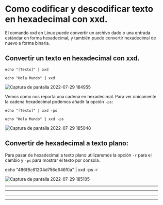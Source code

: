 # Como codificar y descodificar texto en hexadecimal con xxd.

El comando xxd en Linux puede convertir un archivo dado o una entrada estándar en forma hexadecimal, y también puede convertir
hexadecimal de nuevo a forma binaria.

## Convertir un texto en hexadecimal con xxd.

    echo "[Texto]" | xxd

    echo "Hola Mundo" | xxd
    
![Captura de pantalla 2022-07-29 184955](https://user-images.githubusercontent.com/103068924/181807685-861a5bd8-9f82-411e-9be0-865c57a84fcf.png)
      
Vemos como nos reporta una cadena en hexadecimal. Para ver únicamente la cadena hexadecimal podemos añadir la opción `-ps`:

    echo "[Texto]" | xxd -ps

    echo "Hola Mundo" | xxd -ps
    
![Captura de pantalla 2022-07-29 185048](https://user-images.githubusercontent.com/103068924/181807753-d1370d41-9bec-4a2d-aca3-b3d4d0a3bd59.png) 
  
## Convertir de hexadecimal a texto plano:

Para pasar de hexadecimal a texto plano utilizaremos la opción `-r` para el cambio y `-ps` para mostrar el texto por consola.

   echo "486f6c61204d756e646f0a" | xxd -ps -r

![Captura de pantalla 2022-07-29 185105](https://user-images.githubusercontent.com/103068924/181807787-f9b4db41-ad04-4cd1-b395-256e2ec819cb.png)



---
---
  
    
<html lang="en">
<head>
  
</head>
<body>

<script src="https://utteranc.es/client.js"
    repo="F1r0x/gestion-comentarios"
    issue-term="pathname"
    theme="github-light"
    crossorigin="anonymous"
    async>
</script>
          
    
  </body>
</html>
  
  
---
---
